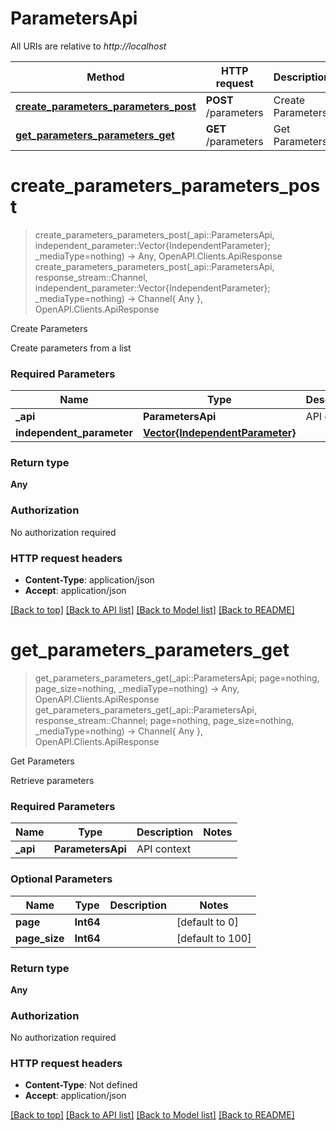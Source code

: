 # ParametersApi

All URIs are relative to *http://localhost*

Method | HTTP request | Description
------------- | ------------- | -------------
[**create_parameters_parameters_post**](ParametersApi.md#create_parameters_parameters_post) | **POST** /parameters | Create Parameters
[**get_parameters_parameters_get**](ParametersApi.md#get_parameters_parameters_get) | **GET** /parameters | Get Parameters


# **create_parameters_parameters_post**
> create_parameters_parameters_post(_api::ParametersApi, independent_parameter::Vector{IndependentParameter}; _mediaType=nothing) -> Any, OpenAPI.Clients.ApiResponse <br/>
> create_parameters_parameters_post(_api::ParametersApi, response_stream::Channel, independent_parameter::Vector{IndependentParameter}; _mediaType=nothing) -> Channel{ Any }, OpenAPI.Clients.ApiResponse

Create Parameters

Create parameters from a list

### Required Parameters

Name | Type | Description  | Notes
------------- | ------------- | ------------- | -------------
 **_api** | **ParametersApi** | API context | 
**independent_parameter** | [**Vector{IndependentParameter}**](IndependentParameter.md)|  | 

### Return type

**Any**

### Authorization

No authorization required

### HTTP request headers

 - **Content-Type**: application/json
 - **Accept**: application/json

[[Back to top]](#) [[Back to API list]](../README.md#api-endpoints) [[Back to Model list]](../README.md#models) [[Back to README]](../README.md)

# **get_parameters_parameters_get**
> get_parameters_parameters_get(_api::ParametersApi; page=nothing, page_size=nothing, _mediaType=nothing) -> Any, OpenAPI.Clients.ApiResponse <br/>
> get_parameters_parameters_get(_api::ParametersApi, response_stream::Channel; page=nothing, page_size=nothing, _mediaType=nothing) -> Channel{ Any }, OpenAPI.Clients.ApiResponse

Get Parameters

Retrieve parameters

### Required Parameters

Name | Type | Description  | Notes
------------- | ------------- | ------------- | -------------
 **_api** | **ParametersApi** | API context | 

### Optional Parameters

Name | Type | Description  | Notes
------------- | ------------- | ------------- | -------------
 **page** | **Int64**|  | [default to 0]
 **page_size** | **Int64**|  | [default to 100]

### Return type

**Any**

### Authorization

No authorization required

### HTTP request headers

 - **Content-Type**: Not defined
 - **Accept**: application/json

[[Back to top]](#) [[Back to API list]](../README.md#api-endpoints) [[Back to Model list]](../README.md#models) [[Back to README]](../README.md)


